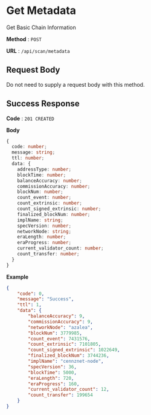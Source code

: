 # Get Metadata

Get Basic Chain Information

**Method** : `POST`

**URL** : `/api/scan/metadata`


## Request Body

Do not need to supply a request body with this method.

## Success Response

**Code** : `201 CREATED`

**Body**

```ts
{
  code: number;
  message: string;
  ttl: number;
  data: {
    addressType: number;
    blockTime: number;
    balanceAccuracy: number;
    commissionAccuracy: number;
    blockNum: number;
    count_event: number;
    count_extrinsic: number;
    count_signed_extrinsic: number;
    finalized_blockNum: number;
    implName: string;
    specVersion: number;
    networkNode: string;
    eraLength: number;
    eraProgress: number;
    current_validator_count: number;
    count_transfer: number;
  }
}

```


**Example**

```json
{
    "code": 0,
    "message": "Success",
    "ttl": 1,
    "data": {
        "balanceAccuracy": 9,
        "commissionAccuracy": 9,
        "networkNode": "azalea",
        "blockNum": 3779985,
        "count_event": 7431576,
        "count_extrinsic": 7101805,
        "count_signed_extrinsic": 1022649,
        "finalized_blockNum": 3744236,
        "implName": "cennznet-node",
        "specVersion": 36,
        "blockTime": 5000,
        "eraLength": 720,
        "eraProgress": 160,
        "current_validator_count": 12,
        "count_transfer": 199654
    }
}
```
